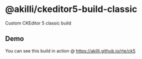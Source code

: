 # @akilli/ckeditor5-build-classic

Custom CKEditor 5 classic build

## Demo

You can see this build in action @ https://akilli.github.io/rte/ck5
